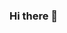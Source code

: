 ### Hi there 👋

<!--
**ubden/ubden** is a ✨ _special_ ✨ repository because its `README.md` (this file) appears on your GitHub profile.

Here are some ideas to get you started:


- 🔭 I’m currently working on ...


- 🌱 I’m currently learning ...


- 👯 I’m looking to collaborate on ...


- 🤔 I’m looking for help with ...


- 💬 Ask me about ...


- 📫 How to reach me: ...


- 😄 Pronouns: ...


- ⚡ Fun fact: ...
-->
